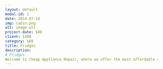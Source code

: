 ```yaml
---
layout: default
modal-id: 1
date: 2014-07-18
img: cabin.png
alt: image-alt
project-date: $80
client: $100
category: $60
title: Fridges
description: 
# Fridges 
Welcome to Cheap Appliance Repair, where we offer the most affordable refrigerator repair services in Ottawa. At Cheap Repair, we prioritize making appliance repair accessible and budget-friendly for all our customers. Our experienced technicians specialize in delivering cost-effective solutions for any refrigerator issue, ensuring your appliance runs smoothly without breaking the bank. Special Offers at Cheap Repair !! We're dedicated to providing the best value for your money. Check out our exclusive discounts. !! << First-Time Customers >> !! Enjoyed our service? Get a 15% discount on all future service calls. !! << Loyalty Savings Club >> !! Are you a frequent customer, or have you referred 30 people who used our services? Join our Savings Club to receive an additional 30% off on all future services. Plus, enjoy an extra 10% off each consecutive year, up to a total of 50% off. Your loyalty pays off with us! Choose Cheap Repair Ottawa for the cheapest refrigerator repair services in town. We guarantee high-quality service at unbeatable prices. Call us at 613-807-8646 for your refrigerator repair needs and take advantage of our amazing discounts and savings programs.
---
```

